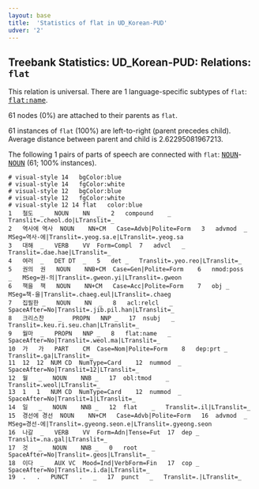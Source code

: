 ```yaml
---
layout: base
title:  'Statistics of flat in UD_Korean-PUD'
udver: '2'
---
```


## Treebank Statistics: UD_Korean-PUD: Relations: `flat`

This relation is universal.
There are 1 language-specific subtypes of `flat`: <tt><a href="ko_pud-dep-flat-name.html">flat:name</a></tt>.

61 nodes (0%) are attached to their parents as `flat`.

61 instances of `flat` (100%) are left-to-right (parent precedes child).
Average distance between parent and child is 2.62295081967213.

The following 1 pairs of parts of speech are connected with `flat`: <tt><a href="ko_pud-pos-NOUN.html">NOUN</a></tt>-<tt><a href="ko_pud-pos-NOUN.html">NOUN</a></tt> (61; 100% instances).


~~~ conllu
# visual-style 14	bgColor:blue
# visual-style 14	fgColor:white
# visual-style 12	bgColor:blue
# visual-style 12	fgColor:white
# visual-style 12 14 flat	color:blue
1	철도	_	NOUN	NN	_	2	compound	_	Translit=.cheol.do|LTranslit=_
2	역사에	역사	NOUN	NN+CM	Case=Advb|Polite=Form	3	advmod	_	MSeg=역사-에|Translit=.yeog.sa.e|LTranslit=.yeog.sa
3	대해	_	VERB	VV	Form=Compl	7	advcl	_	Translit=.dae.hae|LTranslit=_
4	여러	_	DET	DT	_	5	det	_	Translit=.yeo.reo|LTranslit=_
5	권의	권	NOUN	NNB+CM	Case=Gen|Polite=Form	6	nmod:poss	_	MSeg=권-의|Translit=.gweon.yi|LTranslit=.gweon
6	책을	책	NOUN	NN+CM	Case=Acc|Polite=Form	7	obj	_	MSeg=책-을|Translit=.chaeg.eul|LTranslit=.chaeg
7	집필한	_	NOUN	NN	_	8	acl:relcl	_	SpaceAfter=No|Translit=.jib.pil.han|LTranslit=_
8	크리스찬	_	PROPN	NNP	_	17	nsubj	_	Translit=.keu.ri.seu.chan|LTranslit=_
9	월마	_	PROPN	NNP	_	8	flat:name	_	SpaceAfter=No|Translit=.weol.ma|LTranslit=_
10	가	가	PART	CM	Case=Nom|Polite=Form	8	dep:prt	_	Translit=.ga|LTranslit=_
11	12	12	NUM	CD	NumType=Card	12	nummod	_	SpaceAfter=No|Translit=12|LTranslit=_
12	월	_	NOUN	NNB	_	17	obl:tmod	_	Translit=.weol|LTranslit=_
13	1	1	NUM	CD	NumType=Card	12	nummod	_	SpaceAfter=No|Translit=1|LTranslit=_
14	일	_	NOUN	NNB	_	12	flat	_	Translit=.il|LTranslit=_
15	경선에	경선	NOUN	NN+CM	Case=Advb|Polite=Form	16	advmod	_	MSeg=경선-에|Translit=.gyeong.seon.e|LTranslit=.gyeong.seon
16	나갈	_	VERB	VV	Form=Adn|Tense=Fut	17	dep	_	Translit=.na.gal|LTranslit=_
17	것	_	NOUN	NNB	_	0	root	_	SpaceAfter=No|Translit=.geos|LTranslit=_
18	이다	_	AUX	VC	Mood=Ind|VerbForm=Fin	17	cop	_	SpaceAfter=No|Translit=.i.da|LTranslit=_
19	.	.	PUNCT	.	_	17	punct	_	Translit=.|LTranslit=_

~~~


